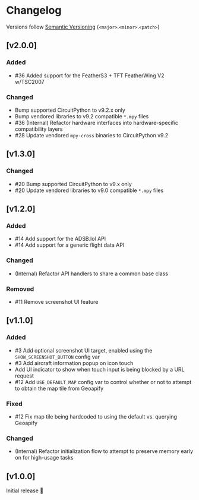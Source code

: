 # Changelog
Versions follow [Semantic Versioning](https://semver.org/spec/v2.0.0.html) (`<major>`.`<minor>`.`<patch>`)

## [v2.0.0]
### Added
* #36 Added support for the FeatherS3 + TFT FeatherWing V2 w/TSC2007

### Changed
* Bump supported CircuitPython to v9.2.x only
* Bump vendored libraries to v9.2 compatible `*.mpy` files
* #36 (Internal) Refactor hardware interfaces into hardware-specific compatibility layers
* #28 Update vendored `mpy-cross` binaries to CircuitPython v9.2

## [v1.3.0]
### Changed
* #20 Bump supported CircuitPython to v9.x only
* #20 Update vendored libraries to v9.0 compatible `*.mpy` files

## [v1.2.0]
### Added
* #14 Add support for the ADSB.lol API
* #14 Add support for a generic flight data API

### Changed
* (Internal) Refactor API handlers to share a common base class

### Removed
* #11 Remove screenshot UI feature

## [v1.1.0]
### Added
* #3 Add optional screenshot UI target, enabled using the `SHOW_SCREENSHOT_BUTTON` config var
* #3 Add aircraft information popup on icon touch
* Add UI indicator to show when touch input is being blocked by a URL request
* #12 Add `USE_DEFAULT_MAP` config var to control whether or not to attempt to obtain the map tile from Geoapify

### Fixed
* #12 Fix map tile being hardcoded to using the default vs. querying Geoapify

### Changed
* (Internal) Refactor initialization flow to attempt to preserve memory early on for high-usage tasks

## [v1.0.0]
Initial release 🎉
